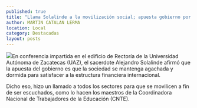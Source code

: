 ```yaml
---
published: true
title: "Llama Solalinde a la movilización social; apuesta gobierno por que sociedad se mantenga agachada, afirma"
author: MARTIN CATALAN LERMA
location: Local
category: Destacadas
layout: posts
---
```


![](http://i.imgur.com/YJtW3lsm.jpg)En conferencia impartida en el edificio de Rectoría de la Universidad Autónoma de Zacatecas (UAZ), el sacerdote Alejandro Solalinde afirmó que la apuesta del gobierno es que la sociedad se mantenga agachada y dormida para satisfacer a la estructura financiera internacional. 

Dicho eso, hizo un llamado a todos los sectores para que se movilicen a fin de ser escuchados, como lo hacen los maestros de la Coordinadora Nacional de Trabajadores de la Educación (CNTE).
